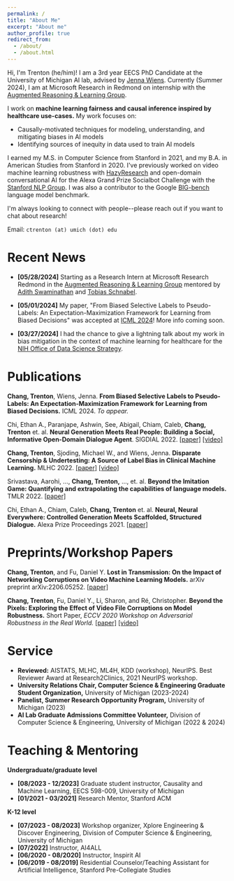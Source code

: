 ```yaml
---
permalink: /
title: "About Me"
excerpt: "About me"
author_profile: true
redirect_from: 
  - /about/
  - /about.html
---
```


Hi, I'm Trenton (he/him)! I am a 3rd year EECS PhD Candidate at the University of Michigan AI lab, advised by [Jenna Wiens](https://wiens-group.engin.umich.edu/). Currently (Summer 2024), I am at Microsoft Research in Redmond on internship with the [Augmented Reasoning & Learning Group](https://www.microsoft.com/en-us/research/group/augmented-learning-and-reasoning/).

I work on **machine learning fairness and causal inference inspired by healthcare use-cases.** My work focuses on:
* Causally-motivated techniques for modeling, understanding, and mitigating biases in AI models
* Identifying sources of inequity in data used to train AI models 

I earned my M.S. in Computer Science from Stanford in 2021, and my B.A. in American Studies from Stanford in 2020. I've previously worked on video machine learning robustness with [HazyResearch](https://hazyresearch.stanford.edu/) and open-domain conversational AI for the Alexa Grand Prize Socialbot Challenge with the [Stanford NLP Group](https://stanfordnlp.github.io/chirpycardinal/). I was also a contributor to the Google [BIG-bench](https://github.com/google/BIG-bench) language model benchmark.

I'm always looking to connect with people--please reach out if you want to chat about research!

Email: `ctrenton (at) umich (dot) edu`

Recent News
======

* **[05/28/2024]** Starting as a Research Intern at Microsoft Research Redmond in the [Augmented Reasoning & Learning Group](https://www.microsoft.com/en-us/research/group/augmented-learning-and-reasoning/) mentored by [Adith Swaminathan](https://www.microsoft.com/en-us/research/people/adswamin/) and [Tobias Schnabel](https://www.microsoft.com/en-us/research/people/toschnab/).

* **[05/01/2024]** My paper, "From Biased Selective Labels to Pseudo-Labels: An Expectation-Maximization Framework for Learning from Biased Decisions" was accepted at [ICML 2024](https://icml.cc/)! More info coming soon.

* **[03/27/2024]** I had the chance to give a lightning talk about my work in bias mitigation in the context of machine learning for healthcare for the [NIH Office of Data Science Strategy](https://odss-ai.pages.dev/).

Publications
======

**Chang, Trenton**, Wiens, Jenna. **From Biased Selective Labels to Pseudo-Labels: An Expectation-Maximization Framework for Learning from Biased Decisions.** ICML 2024. _To appear._

Chi, Ethan A., Paranjape, Ashwin, See, Abigail, Chiam, Caleb, **Chang, Trenton** et. al. **Neural Generation Meets Real People: Building a Social, Informative Open-Domain Dialogue Agent**. SIGDIAL 2022. [[paper]](https://aclanthology.org/2022.sigdial-1.37/) [[video]](https://www.youtube.com/watch?v=4F3Az88q3KI)

**Chang, Trenton**, Sjoding, Michael W., and Wiens, Jenna. **Disparate Censorship & Undertesting: A Source of Label Bias in Clinical Machine Learning.** MLHC 2022. [[paper]](https://arxiv.org/abs/2208.01127) [[video]](https://www.youtube.com/watch?v=Ty_l4SqKyCI)

Srivastava, Aarohi, ..., **Chang, Trenton,** ..., et. al. **Beyond the Imitation Game: Quantifying and extrapolating the capabilities of language models.** TMLR 2022. [[paper]](https://arxiv.org/abs/2206.04615)

Chi, Ethan A., Chiam, Caleb, **Chang, Trenton** et. al. **Neural, Neural Everywhere: Controlled Generation Meets Scaffolded, Structured Dialogue.** Alexa Prize Proceedings 2021. [[paper]](files/alexa_prize_report.pdf)

Preprints/Workshop Papers
======

**Chang, Trenton**, and Fu, Daniel Y. **Lost in Transmission: On the Impact of Networking Corruptions on Video Machine Learning Models.** arXiv preprint arXiv:2206.05252. [[paper]](https://arxiv.org/pdf/2206.05252.pdf)

**Chang, Trenton**, Fu, Daniel Y., Li, Sharon, and Ré, Christopher. **Beyond the Pixels: Exploring the Effect of Video File Corruptions on Model Robustness.** Short Paper, *ECCV 2020 Workshop on Adversarial Robustness in the Real World.* [[paper]](http://pages.cs.wisc.edu/~sharonli/publications/video-corruption.pdf) [[video]](https://www.youtube.com/watch?v=RXYD4jMZyV0)

Service
======
* **Reviewed:** AISTATS, MLHC, ML4H, KDD (workshop), NeurIPS. Best Reviewer Award at Research2Clinics, 2021 NeurIPS workshop. 
* **University Relations Chair, Computer Science & Engineering Graduate Student Organization,** University of Michigan (2023-2024)
* **Panelist, Summer Research Opportunity Program,** University of Michigan (2023)
* **AI Lab Graduate Admissions Committee Volunteer,** Division of Computer Science & Engineering, University of Michigan (2022 & 2024)

Teaching & Mentoring
======

**Undergraduate/graduate level**
* **[08/2023 - 12/2023]** Graduate student instructor, Causality and Machine Learning, EECS 598-009, University of Michigan
* **[01/2021 - 03/2021]** Research Mentor, Stanford ACM

**K-12 level**
* **[07/2023 - 08/2023]** Workshop organizer, Xplore Engineering & Discover Engineering, Division of Computer Science & Engineering, University of Michigan
* **[07/2022]** Instructor, AI4ALL
* **[06/2020 - 08/2020]** Instructor, Inspirit AI
* **[06/2019 - 08/2019]** Residential Counselor/Teaching Assistant for Artificial Intelligence, Stanford Pre-Collegiate Studies

